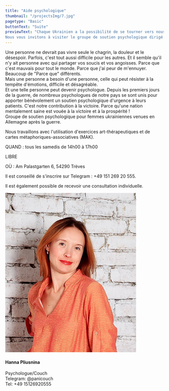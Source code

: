 ```yaml
---
title: "Aide psychologique"
thumbnail: "/projectsImg/7.jpg"
pagetype: "Basic"
buttonText: "Suite"
previewText: "Chaque Ukrainien a la possibilité de se tourner vers nous pour obtenir de l'aide et la recevra certainement.
Nous vous invitons à visiter le groupe de soutien psychologique dirigé par la psychologue, coach Hanna Plyusnina."
---
```


<div class=' m-0 bg-fixed bg-cover'>
        <div class='grid lg:grid-cols-2 3xl:gap-8 lg:gap-6 gap-4 mx-auto my-8 container w-4/5 border-2 border-red-400 dark:border-red-600'>
        <div class='text-left flex flex-col justify-center pl-4 md:pl-6 w-11/12'>
        <p class='text-black dark:text-white py-4 text-base text-justify'>Une personne ne devrait pas vivre seule le chagrin, la douleur et le désespoir. Parfois, c'est tout aussi difficile pour les autres. Et il semble qu'il n'y ait personne avec qui partager vos soucis et vos angoisses. Parce que c'est mauvais pour tout le monde. Parce que j'ai peur de m'ennuyer. Beaucoup de "Parce que" différents.<br>
Mais une personne a besoin d'une personne, celle qui peut résister à la tempête d'émotions, difficile et désagréable.<br>
Et une telle personne peut devenir psychologue. Depuis les premiers jours de la guerre, de nombreux psychologues de notre pays se sont unis pour apporter bénévolement un soutien psychologique d'urgence à leurs patients. C'est notre contribution à la victoire. Parce qu'une nation mentalement saine est vouée à la victoire et à la prospérité !<br>
Groupe de soutien psychologique pour femmes ukrainiennes venues en Allemagne après la guerre.
        </p>   
         <p class='text-black dark:text-white py-0.5 text-base text-justify'>
         Nous travaillons avec l'utilisation d'exercices art-thérapeutiques et de cartes métaphoriques-associatives (MAK).
        </p>
          <p class='text-black dark:text-white py-2 text-base text-justify' >
          QUAND : tous les samedis de 14h00 à 17h00 </p>  
           <p class='text-black dark:text-white py-2 text-base text-justify'>
        LIBRE </p>
           <p class='text-black dark:text-white py-2 text-base text-justify'>
         OÙ : Am Palastgarten 6, 54290 Trèves </p>
         <p class='text-black dark:text-white py-2 text-base text-justify'>
         Il est conseillé de s'inscrire sur Telegram : 
         +49 151 269 20 555.</p>
         <p class='text-black dark:text-white py-6 text-base text-justify'>
Il est également possible de recevoir une consultation individuelle.</p>      
    </div>
      <div class='flex flex-col justify-center px-4 md:px-6 w-full'> 
       <div class='relative flex justify-center '>
        <img src='/aboutImg/ourTeam/e57edb_4265bc9abc744880b04928e9a47f5335_mv2.jpg'>
    </div>
     <div class='flex flex-col justify-center'>
        <h4 class='text-2xl p-4 flex justify-center'>Hanna Pliusnina</h4>
            <p class='px-2 pb-2 flex justify-center'>Psychologue/Couch <br>
            Telegram: @panicouch <br>
            Tel: +49 15126920555</p>
            </div>
     </div>  
 </div>      
</div>
